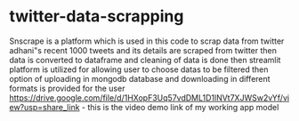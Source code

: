 # twitter-data-scrapping
Snscrape is a platform which is used in this code to scrap data from twitter
adhani"s recent 1000 tweets and its details are scraped from twitter
then data is converted to dataframe and cleaning of data is done
then streamlit platform is utilized for allowing user to choose datas to be filtered
then option of uploading in mongodb database and downloading in different formats is provided for the user
https://drive.google.com/file/d/1HXopF3Uq57vdDML1D1lNVt7XJWSw2vYf/view?usp=share_link - this is the video demo link of my working app model
